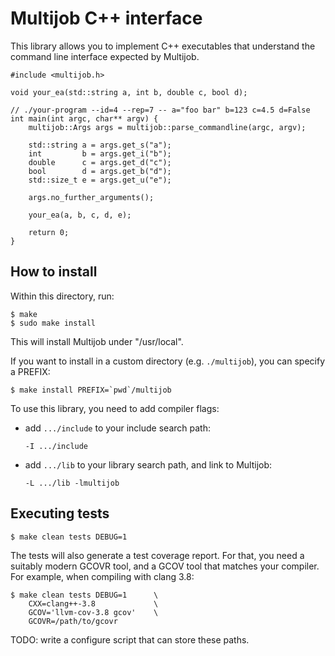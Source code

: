 # Multijob C++ interface

This library allows you to implement C++ executables that understand the command line interface expected by Multijob.

    #include <multijob.h>

    void your_ea(std::string a, int b, double c, bool d);

    // ./your-program --id=4 --rep=7 -- a="foo bar" b=123 c=4.5 d=False
    int main(int argc, char** argv) {
        multijob::Args args = multijob::parse_commandline(argc, argv);

        std::string a = args.get_s("a");
        int         b = args.get_i("b");
        double      c = args.get_d("c");
        bool        d = args.get_b("d");
        std::size_t e = args.get_u("e");

        args.no_further_arguments();

        your_ea(a, b, c, d, e);

        return 0;
    }

## How to install

Within this directory, run:

    $ make
    $ sudo make install

This will install Multijob under "/usr/local".

If you want to install in a custom directory (e.g. `./multijob`), you can specify a PREFIX:

    $ make install PREFIX=`pwd`/multijob

To use this library, you need to add compiler flags:

 -  add `.../include` to your include search path:

        -I .../include

 -  add `.../lib` to your library search path, and link to Multijob:

        -L .../lib -lmultijob

## Executing tests

    $ make clean tests DEBUG=1

The tests will also generate a test coverage report.
For that, you need a suitably modern GCOVR tool,
and a GCOV tool that matches your compiler.
For example, when compiling with clang 3.8:

    $ make clean tests DEBUG=1      \
        CXX=clang++-3.8             \
        GCOV='llvm-cov-3.8 gcov'    \
        GCOVR=/path/to/gcovr

TODO: write a configure script that can store these paths.
